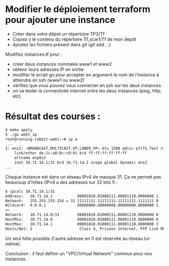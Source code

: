 # Modifier le déploiement terraform pour ajouter une instance

- Créer dans votre dépot un répertoire TP3/Tf
- Copiez y le contenu du répertoire Tf_scw1/Tf de mon dépôt
- Ajoutez les fichiers présent dans git (git add ...)

Modifiez instances.tf pour :

- créer deux instances nommées www1 et www2
- obtenir leurs adresses IP en sortie
- modifier le script go pour accepter en argument le nom de l'instance
  à atteindre en ssh (www1 ou www2)
- vérifiez que vous pouvez vous connecter en ssh sur les deux instances
- on va tester la connectivité internet entre les deux instances
  (ping, http, etc)

# Résultat des courses :

~~~~Bash
$ make apply
$ ./go web1_ip
root@running-rabbit-web1:~# ip a
...
2: ens2: <BROADCAST,MULTICAST,UP,LOWER_UP> mtu 1500 qdisc pfifo_fast state UP group default qlen 1000
    link/ether de:1c:a8:0c:c0:01 brd ff:ff:ff:ff:ff:ff
    altname enp0s2
    inet 10.71.14.1/31 brd 10.71.14.1 scope global dynamic ens2
...
~~~~

Chaque instance est dans un réseau IPv4 de masque 31. Ça ne permet
pas beaucoup d'hôtes (IPv4 a des adresses sur 32 bits !) :

~~~~Bash
$ ipcalc 10.71.14.1/31
Address:   10.71.14.1           00001010.01000111.00001110.0000000 1
Netmask:   255.255.255.254 = 31 11111111.11111111.11111111.1111111 0
Wildcard:  0.0.0.1              00000000.00000000.00000000.0000000 1
=>
Network:   10.71.14.0/31        00001010.01000111.00001110.0000000 0
HostMin:   10.71.14.0           00001010.01000111.00001110.0000000 0
HostMax:   10.71.14.1           00001010.01000111.00001110.0000000 1
Hosts/Net: 2                     Class A, Private Internet, PtP Link RFC 3021
~~~~

Un seul hôte possible (l'autre adresse en 0 est réservée au réseau lui-même).

Conclusion : il faut définir un "VPC/Virtual Network" commun pour nos
instances.


